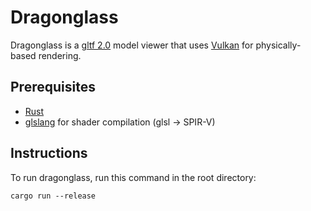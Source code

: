 # Dragonglass

Dragonglass is a [gltf 2.0](https://khronos.org/gltf) model viewer
that uses [Vulkan](https://khronos.org/vulkan) for physically-based rendering.

## Prerequisites

* [Rust](https://www.rust-lang.org/)
* [glslang](https://github.com/KhronosGroup/glslang/releases/tag/master-tot) for shader compilation (glsl -> SPIR-V)

## Instructions

To run dragonglass, run this command in the root directory:

```
cargo run --release
```

